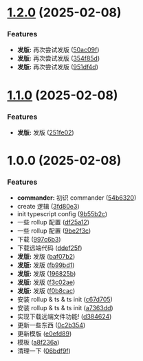 # [1.2.0](https://github.com/Mooo-star/cz/compare/v1.1.0...v1.2.0) (2025-02-08)


### Features

* **发版:** 再次尝试发版 ([50ac09f](https://github.com/Mooo-star/cz/commit/50ac09f1c8098db05b6b42375f631984b963ab1b))
* **发版:** 再次尝试发版 ([354f85d](https://github.com/Mooo-star/cz/commit/354f85d4d131eff3196ec712a3448eab098936bb))
* **发版:** 再次尝试发版 ([951df4d](https://github.com/Mooo-star/cz/commit/951df4d60b3d42cf194bb9d45bd5cd4b8f2eea0c))

# [1.1.0](https://github.com/Mooo-star/cz/compare/v1.0.0...v1.1.0) (2025-02-08)


### Features

* **发版:** 发版 ([251fe02](https://github.com/Mooo-star/cz/commit/251fe026d087307510a0e329c643e13bfabf0481))

# 1.0.0 (2025-02-08)


### Features

* **commander:** 初识 commander ([54b6320](https://github.com/Mooo-star/cz/commit/54b6320b66ee0d62e42f7ce5b35064dc6f7bf35d))
* create 逻辑 ([3fd80e3](https://github.com/Mooo-star/cz/commit/3fd80e377592cd01e4e08b583b13bd582de95b43))
* init typescript config ([9b55b2c](https://github.com/Mooo-star/cz/commit/9b55b2c36493e77e8f3bd1105704241d4268e3e4))
* 一些 rollup 配置 ([df25a12](https://github.com/Mooo-star/cz/commit/df25a123406452552edc9bfd9768678353710bf4))
* 一些 rollup 配置 ([9be2f3c](https://github.com/Mooo-star/cz/commit/9be2f3c6784e192b513ddec5c3c368c65a968a13))
* 下载 ([997c6b3](https://github.com/Mooo-star/cz/commit/997c6b33c1e771d240fd8d053e2c79aec230deb6))
* 下载远端代码 ([ddef25f](https://github.com/Mooo-star/cz/commit/ddef25f1e30c1aac183080b0a8a7fe16568736ee))
* **发版:** 发版 ([baf07b2](https://github.com/Mooo-star/cz/commit/baf07b28096c95f0068a6eced603924570775a69))
* **发版:** 发版 ([fb99bd1](https://github.com/Mooo-star/cz/commit/fb99bd14703dc03c581e9cb403a8ba0bb64dcdba))
* **发版:** 发版 ([196825b](https://github.com/Mooo-star/cz/commit/196825b50c2a9e6c82ab6d30018a92b23b932a4e))
* **发版:** 发版 ([f3c02ae](https://github.com/Mooo-star/cz/commit/f3c02aebb45db73cdb2d310f169c60068704c015))
* **发版:** 发版 ([f0b8cac](https://github.com/Mooo-star/cz/commit/f0b8cace850535792116cfd937a411a5739f7c29))
* 安装 rollup & ts & ts init ([c67d705](https://github.com/Mooo-star/cz/commit/c67d705042c88ea9a62680285d307edf043a2143))
* 安装 rollup & ts & ts init ([a7363dd](https://github.com/Mooo-star/cz/commit/a7363ddc201ba51c66f69ec2a59d2ca93061a3e3))
* 实现下载远端文件功能! ([d384624](https://github.com/Mooo-star/cz/commit/d384624748eec3e978d2dcdef4dcc524fde5ab16))
* 更新一些东西 ([0c2b354](https://github.com/Mooo-star/cz/commit/0c2b35420218ead810820e781ce2535be5554077))
* 更新模版 ([e0efd89](https://github.com/Mooo-star/cz/commit/e0efd89f0af60095b818d81cb1756301e972dc8c))
* 模板 ([a8f236a](https://github.com/Mooo-star/cz/commit/a8f236ab829d361718a7e5ebd5c221da39ec9992))
* 清理一下 ([06bdf9f](https://github.com/Mooo-star/cz/commit/06bdf9fadfb34ef6d4f0d80230d01159aa5be7cd))
